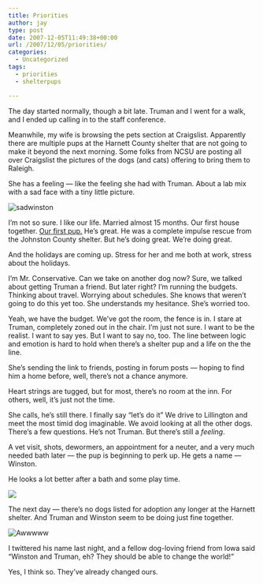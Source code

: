 ```yaml
---
title: Priorities
author: jay
type: post
date: 2007-12-05T11:49:38+00:00
url: /2007/12/05/priorities/
categories:
  - Uncategorized
tags:
  - priorities
  - shelterpups

---
```

The day started normally, though a bit late. Truman and I went for a walk, and I ended up calling in to the staff conference.

Meanwhile, my wife is browsing the pets section at Craigslist. Apparently there are multiple pups at the Harnett County shelter that are not going to make it beyond the next morning. Some folks from NCSU are posting all over Craigslist the pictures of the dogs (and cats) offering to bring them to Raleigh.

She has a feeling — like the feeling she had with Truman. About a lab mix with a sad face with a tiny little picture.

![sadwinston][1]

I’m not so sure. I like our life. Married almost 15 months. Our first house together. [Our first pup.][2] He’s great. He was a complete impulse rescue from the Johnston County shelter. But he’s doing great. We’re doing great.

And the holidays are coming up. Stress for her and me both at work, stress about the holidays.

I’m Mr. Conservative. Can we take on another dog now? Sure, we talked about getting Truman a friend. But later right? I’m running the budgets. Thinking about travel. Worrying about schedules. She knows that weren’t going to do this yet too. She understands my hesitance. She’s worried too.

Yeah, we have the budget. We’ve got the room, the fence is in. I stare at Truman, completely zoned out in the chair. I’m just not sure. I want to be the realist. I want to say yes. But I want to say no, too. The line between logic and emotion is hard to hold when there’s a shelter pup and a life on the the line.

She’s sending the link to friends, posting in forum posts — hoping to find him a home before, well, there’s not a chance anymore.

Heart strings are tugged, but for most, there’s no room at the inn. For others, well, it’s just not the time.

She calls, he’s still there. I finally say “let’s do it” We drive to Lillington and meet the most timid dog imaginable. We avoid looking at all the other dogs. There’s a few questions. He’s not Truman. But there’s still a _feeling_.

A vet visit, shots, dewormers, an appointment for a neuter, and a very much needed bath later — the pup is beginning to perk up. He gets a name — Winston.

He looks a lot better after a bath and some play time.

![][3]

The next day — there’s no dogs listed for adoption any longer at the Harnett shelter. And Truman and Winston seem to be doing just fine together.

![Awwwww][4]

I twittered his name last night, and a fellow dog-loving friend from Iowa said “Winston and Truman, eh? They should be able to change the world!”

Yes, I think so. They’ve already changed ours.

 [1]: https://cdn.rambleon.org/migrate/2007/12/sadwinston.jpg
 [2]: /2007/10/06/happiness-is/
 [3]: https://photos.smugmug.com/photos/510089126_6mhRj-M.jpg
 [4]: https://photos.smugmug.com/photos/510092487_B6jRJ-M.jpg